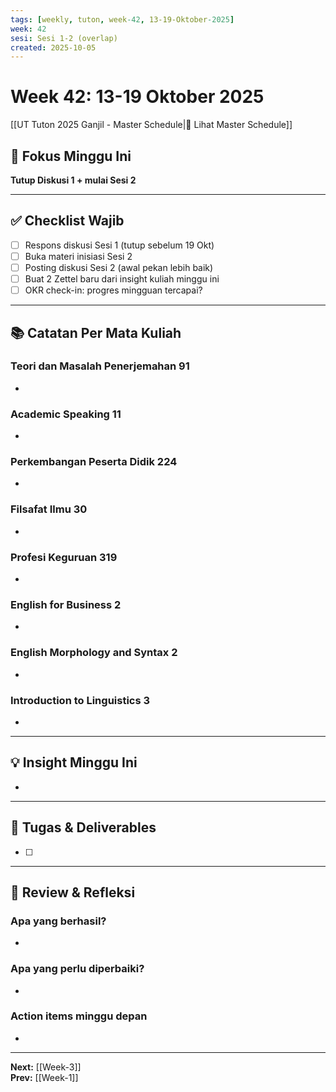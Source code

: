 ```yaml
---
tags: [weekly, tuton, week-42, 13-19-Oktober-2025]
week: 42
sesi: Sesi 1-2 (overlap)
created: 2025-10-05
---
```


# Week 42: 13-19 Oktober 2025

[[UT Tuton 2025 Ganjil - Master Schedule|📅 Lihat Master Schedule]]

## 🎯 Fokus Minggu Ini

**Tutup Diskusi 1 + mulai Sesi 2**

---

## ✅ Checklist Wajib

- [ ] Respons diskusi Sesi 1 (tutup sebelum 19 Okt)
- [ ] Buka materi inisiasi Sesi 2
- [ ] Posting diskusi Sesi 2 (awal pekan lebih baik)
- [ ] Buat 2 Zettel baru dari insight kuliah minggu ini
- [ ] OKR check-in: progres mingguan tercapai?

---

## 📚 Catatan Per Mata Kuliah

### Teori dan Masalah Penerjemahan 91
- 

### Academic Speaking 11
- 

### Perkembangan Peserta Didik 224
- 

### Filsafat Ilmu 30
- 

### Profesi Keguruan 319
- 

### English for Business 2
- 

### English Morphology and Syntax 2
- 

### Introduction to Linguistics 3
- 

---

## 💡 Insight Minggu Ini

- 

---

## 📝 Tugas & Deliverables

- [ ] 

---

## 🔄 Review & Refleksi

### Apa yang berhasil?
- 

### Apa yang perlu diperbaiki?
- 

### Action items minggu depan
- 

---

**Next:** [[Week-3]]  
**Prev:** [[Week-1]]
